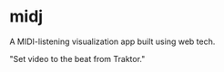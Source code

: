 # midj

A MIDI-listening visualization app built using web tech.

"Set video to the beat from Traktor."

